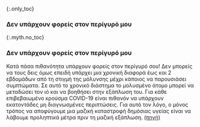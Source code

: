 {:.only_toc}
### Δεν υπάρχουν φορείς στον περίγυρό μου

{:.myth.no_toc}
### Δεν υπάρχουν φορείς στον περίγυρό μου

Κατά πάσα πιθανότητα υπάρχουν φορείς στον περίγυρό σου! Δεν μπορείς να τους δεις όμως επειδή υπάρχει μια χρονική διαφορά έως και 2 εβδομάδων από τη στιγμή της μόλυνσης μέχρι κάποιος να παρουσιάσει συμπτώματα. Σε αυτό το χρονικό διάστημα το μολυσμένο άτομο μπορεί να μεταδώσει τον ιό και να βοηθήσει στην εξάπλωση του. Για κάθε επιβεβαιωμένο κρούσμα COVID-19 είναι πιθανόν να υπάρχουν εκατοντάδες μη διαγνωσμένες περιπτώσεις. Για αυτό τον λόγο, ο μόνος τρόπος να αποφύγουμε μια μαζική καταστροφή δημόσιας υγείας είναι να λάβουμε προληπτικά μέτρα πριν τη μαζική εξάπλωση. [(πηγή)](https://www.cnn.com/2020/03/14/health/coronavirus-asymptomatic-spread/index.html)
